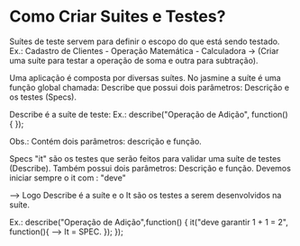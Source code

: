 # Como Criar Suites e Testes?

Suítes de teste servem para definir o escopo do que está sendo testado. 
Ex.: Cadastro de Clientes - Operação Matemática - Calculadora 
-> (Criar uma suíte para testar a operação de soma e outra para subtração).

Uma aplicação é composta por diversas suítes. No jasmine a suíte é uma função global chamada: Describe que possui dois parâmetros: Descrição e os testes (Specs).

Describe é a suíte de teste: 
Ex.: describe("Operação de Adição", function() {
});

Obs.: Contém dois parâmetros: descrição e função.

Specs "it" são os testes que serão feitos para validar uma suíte de testes (Describe).
Também possui dois parâmetros: Descrição e função.
Devemos iniciar sempre o it com : "deve"

--> Logo Describe é a suíte e o It são os testes a serem desenvolvidos na suíte.

Ex.: describe("Operação de Adição",function() {
       it("deve garantir 1 + 1 = 2", function(){   --> It = SPEC.
        });
     });     		